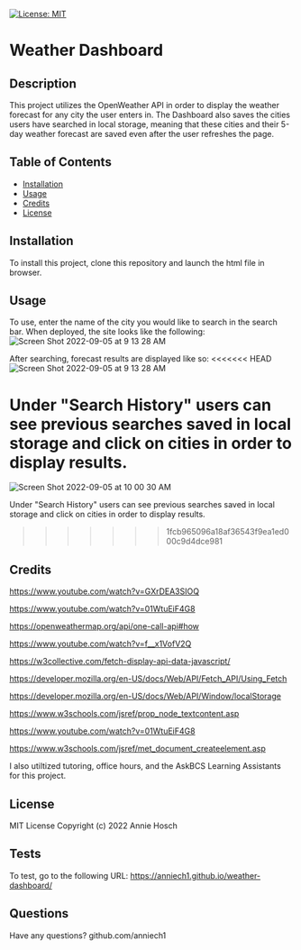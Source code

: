 
[![License: MIT](https://img.shields.io/badge/License-MIT-yellow.svg)](https://opensource.org/licenses/MIT)

# Weather Dashboard
## Description
This project utilizes the OpenWeather API in order to display the weather forecast for any city the user enters in. The Dashboard also saves the cities users have searched in local storage, meaning that these cities and their 5-day weather forecast are saved even after the user refreshes the page.

## Table of Contents
- [Installation](#installation)
- [Usage](#usage)
- [Credits](#credits)
- [License](#license)


## Installation
To install this project, clone this repository and launch the html file in browser.

## Usage
To use, enter the name of the city you would like to search in the search bar. When deployed, the site looks like the following:
![Screen Shot 2022-09-05 at 9 13 28 AM](https://user-images.githubusercontent.com/107431063/188458093-0af38c30-b933-44db-a8f8-e58a06f3c3ae.png)

After searching, forecast results are displayed like so: 
<<<<<<< HEAD
![Screen Shot 2022-09-05 at 9 13 28 AM](https://user-images.githubusercontent.com/107431063/188462059-abcfa74d-61ec-40e4-91c5-07bf082e2ea9.png)


Under "Search History" users can see previous searches saved in local storage and click on cities in order to display results.
=======
![Screen Shot 2022-09-05 at 10 00 30 AM](https://user-images.githubusercontent.com/107431063/188466772-69739ba5-21da-4fa8-9db1-09ae21a21bdc.png)

Under "Search History" users can see previous searches saved in local storage and click on cities in order to display results.

>>>>>>> 1fcb965096a18af36543f9ea1ed000c9d4dce981
                           
## Credits 
https://www.youtube.com/watch?v=GXrDEA3SIOQ

https://www.youtube.com/watch?v=01WtuEiF4G8

https://openweathermap.org/api/one-call-api#how

https://www.youtube.com/watch?v=f__x1VofV2Q

https://w3collective.com/fetch-display-api-data-javascript/

https://developer.mozilla.org/en-US/docs/Web/API/Fetch_API/Using_Fetch

https://developer.mozilla.org/en-US/docs/Web/API/Window/localStorage

https://www.w3schools.com/jsref/prop_node_textcontent.asp

https://www.youtube.com/watch?v=01WtuEiF4G8

https://www.w3schools.com/jsref/met_document_createelement.asp

I also utiltized tutoring, office hours, and the AskBCS Learning Assistants for this project.


## License
MIT License Copyright (c) 2022 Annie Hosch 

## Tests
To test, go to the following URL:  https://anniech1.github.io/weather-dashboard/


## Questions
Have any questions?
github.com/anniech1          
 
